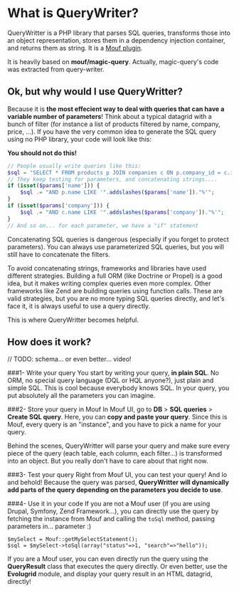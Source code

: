 What is QueryWriter?
=====================

QueryWritter is a PHP library that parses SQL queries, transforms those into an object representation, stores them in a 
dependency injection container, and returns them as string. It is a [Mouf plugin](http://mouf-php.com).

It is heavily based on **mouf/magic-query**. Actually, magic-query's code was extracted from query-writer. 

Ok, but why would I use QueryWritter?
-------------------------------------

Because it is **the most effecient way to deal with queries that can have a variable number of parameters**!
Think about a typical datagrid with a bunch of filter (for instance a list of products filtered by name, company, price, ...).
If you have the very common idea to generate the SQL query using no PHP library, your code will look like this:

<div class="alert"><strong>You should not do this!</strong></div>

```php
// People usually write queries like this:
$sql = "SELECT * FROM products p JOIN companies c ON p.company_id = c.id WHERE 1=1 ";
// They keep testing for parameters, and concatenating strings....
if (isset($params['name'])) {
	$sql .= "AND p.name LIKE '".addslashes($params['name'])."%'";
}
if (isset($params['company'])) {
	$sql .= "AND c.name LIKE '".addslashes($params['company'])."%'";
}
// And so on... for each parameter, we have a "if" statement
```



Concatenating SQL queries is dangerous (especially if you forget to protect parameters).
You can always use parameterized SQL queries, but you will still have to concatenate the filters.

To avoid concatenating strings, frameworks and libraries have used different strategies. Building a full ORM (like
Doctrine or Propel) is a good idea, but it makes writing complex queries even more complex. Other frameworks like
Zend are building queries using function calls. These are valid strategies, but you are no more typing SQL queries
directly, and let's face it, it is always useful to use a query directly.

This is where QueryWritter becomes helpful.

How does it work?
-----------------
// TODO: schema... or even better... video!

###1- Write your query
You start by writing your query, **in plain SQL**. No ORM, no special query language (DQL or HQL anyone?), just plain and simple SQL.
This is cool because everybody knows SQL. In your query, you put absolutely all the parameters you can imagine.

###2- Store your query in Mouf
In Mouf UI, go to **DB** > **SQL queries** > **Create SQL query**.
Here, you can **copy and paste your query**. Since this is Mouf, every query is an "instance", and you have to pick
a name for your query. 

Behind the scenes, QueryWritter will parse your query and make sure every piece of the query (each table, each column, each filter...) is transformed 
into an object. But you really don't have to care about that right now.

###3- Test your query
Right from Mouf UI, you can test your query! And lo and behold! Because the query was parsed, **QueryWritter will dynamically 
add parts of the query depending on the parameters you decide to use**.

###4- Use it in your code
If you are not a Mouf user (if you are using Drupal, Symfony, Zend Framework...), you can directly use the query by fetching the instance from Mouf and calling the <code>toSql</code> method, passing 
parameters in... parameter :)

```
$mySelect = Mouf::getMySelectStatement();
$sql = $mySelect->toSql(array("status"=>1, "search"=>"hello"));
```

If you are a Mouf user, you can even directly run the query using the **QueryResult** class that executes
the query directly. Or even better, use the **Evolugrid** module, and display your query result in an HTML
datagrid, directly!